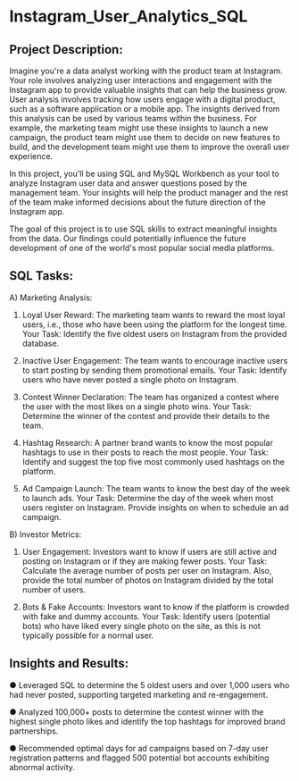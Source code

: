 # Instagram_User_Analytics_SQL

Project Description:
------------------------------
Imagine you're a data analyst working with the product team at Instagram. Your role involves analyzing user interactions and engagement with the Instagram app to provide valuable insights that can help the business grow.
User analysis involves tracking how users engage with a digital product, such as a software application or a mobile app. The insights derived from this analysis can be used by various teams within the business. For example, the marketing team might use these insights to launch a new campaign, the product team might use them to decide on new features to build, and the development team might use them to improve the overall user experience.

In this project, you'll be using SQL and MySQL Workbench as your tool to analyze Instagram user data and answer questions posed by the management team. Your insights will help the product manager and the rest of the team make informed decisions about the future direction of the Instagram app.

The goal of this project is to use SQL skills to extract meaningful insights from the data. Our findings could potentially influence the future development of one of the world's most popular social media platforms.

SQL Tasks:
----------------------------
A) Marketing Analysis:

1. Loyal User Reward: The marketing team wants to reward the most loyal users, i.e., those who have been using the platform for the longest time.
   Your Task: Identify the five oldest users on Instagram from the provided database.

3. Inactive User Engagement: The team wants to encourage inactive users to start posting by sending them promotional emails.
   Your Task: Identify users who have never posted a single photo on Instagram.

5. Contest Winner Declaration: The team has organized a contest where the user with the most likes on a single photo wins.
   Your Task: Determine the winner of the contest and provide their details to the team.

6. Hashtag Research: A partner brand wants to know the most popular hashtags to use in their posts to reach the most people.
   Your Task: Identify and suggest the top five most commonly used hashtags on the platform.

7. Ad Campaign Launch: The team wants to know the best day of the week to launch ads.
   Your Task: Determine the day of the week when most users register on Instagram. Provide insights on when to schedule an ad campaign.

B) Investor Metrics:

1. User Engagement: Investors want to know if users are still active and posting on Instagram or if they are making fewer posts.
   Your Task: Calculate the average number of posts per user on Instagram. Also, provide the total number of photos on Instagram divided by the total number of users.

2. Bots & Fake Accounts: Investors want to know if the platform is crowded with fake and dummy accounts.
   Your Task: Identify users (potential bots) who have liked every single photo on the site, as this is not typically possible for a normal user.

Insights and Results:
-------------------------
●	Leveraged SQL to determine the 5 oldest users and over 1,000 users who had never posted, supporting targeted marketing and re-engagement.

●	Analyzed 100,000+ posts to determine the contest winner with the highest single photo likes and identify the top hashtags for improved brand partnerships.

●	Recommended optimal days for ad campaigns based on 7-day user registration patterns and flagged 500 potential bot accounts exhibiting abnormal activity.
